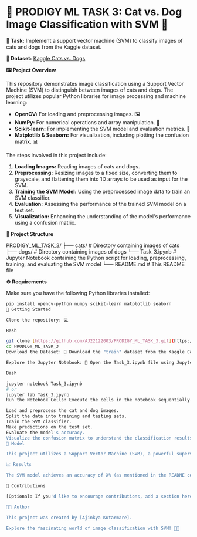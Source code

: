 
# 🐾 PRODIGY ML TASK 3: Cat vs. Dog Image Classification with SVM 🐶



**🎯 Task:** Implement a support vector machine (SVM) to classify images of cats and dogs from the Kaggle dataset.

**💾 Dataset:** [Kaggle Cats vs. Dogs](https://www.kaggle.com/c/dogs-vs-cats/data)

**🖼️ Project Overview**

This repository demonstrates image classification using a Support Vector Machine (SVM) to distinguish between images of cats and dogs. The project utilizes popular Python libraries for image processing and machine learning:

* **OpenCV:** For loading and preprocessing images. 🖼️
* **NumPy:** For numerical operations and array manipulation. 🔢
* **Scikit-learn:** For implementing the SVM model and evaluation metrics. 🤖
* **Matplotlib & Seaborn:** For visualization, including plotting the confusion matrix. 📊

The steps involved in this project include:

1.  **Loading Images:** Reading images of cats and dogs.
2.  **Preprocessing:** Resizing images to a fixed size, converting them to grayscale, and flattening them into 1D arrays to be used as input for the SVM.
3.  **Training the SVM Model:** Using the preprocessed image data to train an SVM classifier.
4.  **Evaluation:** Assessing the performance of the trained SVM model on a test set.
5.  **Visualization:** Enhancing the understanding of the model's performance using a confusion matrix.

**📂 Project Structure**

PRODIGY_ML_TASK_3/
├── cats/                # Directory containing images of cats
├── dogs/                # Directory containing images of dogs
└── Task_3.ipynb         # Jupyter Notebook containing the Python script for loading, preprocessing, training, and evaluating the SVM model
└── README.md            # This README file


**⚙️ Requirements**

Make sure you have the following Python libraries installed:

```bash
pip install opencv-python numpy scikit-learn matplotlib seaborn
🚀 Getting Started

Clone the repository: 💻

Bash

git clone [https://github.com/AJ22122003/PRODIGY_ML_TASK_3.git](https://github.com/AJ22122003/PRODIGY_ML_TASK_3.git)
cd PRODIGY_ML_TASK_3
Download the Dataset: 💾 Download the "train" dataset from the Kaggle Cats vs. Dogs competition and place the cats and dogs image folders inside the repository.

Explore the Jupyter Notebook: 📒 Open the Task_3.ipynb file using Jupyter Notebook or JupyterLab to follow the implementation details.

Bash

jupyter notebook Task_3.ipynb
# or
jupyter lab Task_3.ipynb
Run the Notebook Cells: Execute the cells in the notebook sequentially to:

Load and preprocess the cat and dog images.
Split the data into training and testing sets.
Train the SVM classifier.
Make predictions on the test set.
Evaluate the model's accuracy.
Visualize the confusion matrix to understand the classification results. 📊
🧠 Model

This project utilizes a Support Vector Machine (SVM), a powerful supervised learning algorithm used for classification. SVM works by finding the hyperplane that best separates the different classes in the feature space.

📈 Results

The SVM model achieves an accuracy of X% (as mentioned in the README content) on the test set, effectively distinguishing between images of cats and dogs. The confusion matrix provides a detailed breakdown of the model's performance, showing the counts of true positives, true negatives, false positives, and false negatives.

🤝 Contributions

[Optional: If you'd like to encourage contributions, add a section here explaining how others can contribute to the project.]

👨‍💻 Author

This project was created by [Ajinkya Kutarmare].

Explore the fascinating world of image classification with SVM! 🐾🐶
